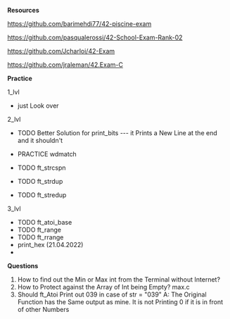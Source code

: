 **Resources**

https://github.com/barimehdi77/42-piscine-exam

https://github.com/pasqualerossi/42-School-Exam-Rank-02

https://github.com/Jcharloi/42-Exam

https://github.com/jraleman/42.Exam-C

**Practice**

1_lvl
- just Look over

2_lvl
- TODO Better Solution for print_bits  --- it Prints a New Line at the end and it shouldn't

- PRACTICE wdmatch

- TODO ft_strcspn
- TODO ft_strdup
- TODO ft_stredup


3_lvl
- TODO ft_atoi_base
- TODO ft_range
- TODO ft_rrange
- print_hex  (21.04.2022)
- 





**Questions**

1. How to find out the Min or Max int from the Terminal without Internet?
2. How to Protect against the Array of Int being Empty? max.c
3. Should ft_Atoi Print out 039 in case of str = "039"
A: The Original Function has the Same output as mine. It is not Printing 0 if it is in front of other Numbers
